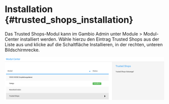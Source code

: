 # Installation {#trusted_shops_installation}

Das Trusted Shops-Modul kann im Gambio Admin unter Module \> Modul-Center installiert werden. Wähle hierzu den Eintrag Trusted Shops aus der Liste aus und klicke auf die Schaltfläche Installieren, in der rechten, unteren Bildschirmrecke.

![](Bilder/trusted_shops/TS-2016-12-14_008.png "Trusted Shops-Modul unter Module > Modul-Center")



